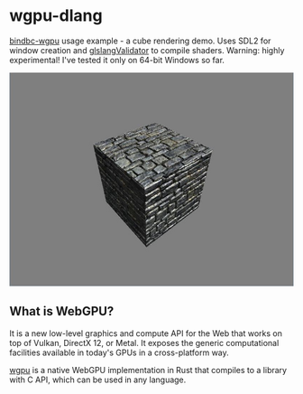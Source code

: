 # wgpu-dlang
[bindbc-wgpu](https://github.com/gecko0307/bindbc-wgpu) usage example - a cube rendering demo. Uses SDL2 for window creation and [glslangValidator](https://github.com/KhronosGroup/glslang) to compile shaders. Warning: highly experimental! I've tested it only on 64-bit Windows so far.

[![Screenshot](screenshot.jpg)](screenshot.jpg)

## What is WebGPU?
It is a new low-level graphics and compute API for the Web that works on top of Vulkan, DirectX 12, or Metal. It exposes the generic computational facilities available in today's GPUs in a cross-platform way.

[wgpu](https://github.com/gfx-rs/wgpu) is a native WebGPU implementation in Rust that compiles to a library with C API, which can be used in any language.
